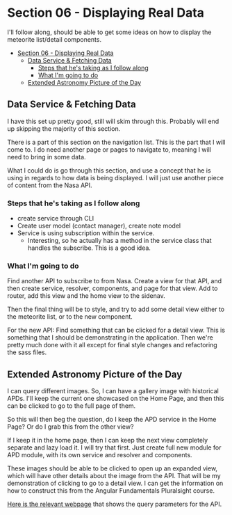 # Section 06 - Displaying Real Data

I'll follow along, should be able to get some ideas on how to display the meteorite list/detail components.

- [Section 06 - Displaying Real Data](#section-06---displaying-real-data)
  - [Data Service & Fetching Data](#data-service--fetching-data)
    - [Steps that he's taking as I follow along](#steps-that-hes-taking-as-i-follow-along)
    - [What I'm going to do](#what-im-going-to-do)
  - [Extended Astronomy Picture of the Day](#extended-astronomy-picture-of-the-day)

## Data Service & Fetching Data

I have this set up pretty good, still will skim through this.
Probably will end up skipping the majority of this section.  

There is a part of this section on the navigation list.
This is the part that I will come to.
I do need another page or pages to navigate to, meaning I will need to bring in some data.  

What I could do is go through this section, and use a concept that he is using in regards to how data is being displayed.
I will just use another piece of content from the Nasa API.  

### Steps that he's taking as I follow along

- create service through CLI
- Create user model (contact manager), create note model
- Service is using subscription within the service.
  - Interesting, so he actually has a method in the service class that handles the subscribe. This is a good idea.  

### What I'm going to do

Find another API to subscribe to from Nasa.
Create a view for that API, and then create service, resolver, components, and page for that view.
Add to router, add this view and the home view to the sidenav.  

Then the final thing will be to style, and try to add some detail view either to the meteorite list, or to the new component.  

For the new API: Find something that can be clicked for a detail view.
This is something that I should be demonstrating in the application.
Then we're pretty much done with it all except for final style changes and refactoring the sass files.  

## Extended Astronomy Picture of the Day

I can query different images.
So, I can have a gallery image with historical APDs.
I'll keep the current one showcased on the Home Page, and then this can be clicked to go to the full page of them.  

So this will then beg the question, do I keep the APD service in the Home Page?
Or do I grab this from the other view?  

If I keep it in the home page, then I can keep the next view completely separate and lazy load it.
I will try that first.
Just create full new module for APD module, with its own service and resolver and components.  

These images should be able to be clicked to open up an expanded view, which will have other details about the image from the API.
That will be my demonstration of clicking to go to a detail view.
I can get the information on how to construct this from the Angular Fundamentals Pluralsight course.  

[Here is the relevant webpage](https://api.nasa.gov/) that shows the query parameters for the API.  
